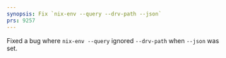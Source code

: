 ```yaml
---
synopsis: Fix `nix-env --query --drv-path --json`
prs: 9257
---
```


Fixed a bug where `nix-env --query` ignored `--drv-path` when `--json` was set.

